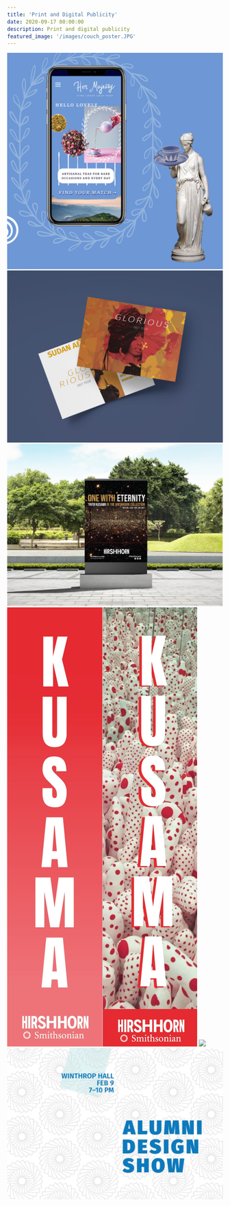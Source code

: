 ```yaml
---
title: 'Print and Digital Publicity'
date: 2020-09-17 00:00:00
description: Print and digital publicity
featured_image: '/images/couch_poster.JPG'
---
```


<div class="gallery" data-columns="4">
	<img src="/images/hm_phone.jpg"> 
	<img src="/images/sudan_mockup.JPG">
	<img src="/images/Firefly_poster_mockup.jpg">
	<img src="/images/kusama_banner.jpg">
	<img src="/images/cerise_site_mockup2.jpeg">
	<img src="/images/alumni_design_show.jpg">
	

</div>
